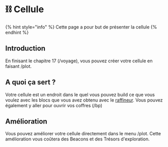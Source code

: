 # ⛓️ Cellule
{% hint style="info" %} Cette page a pour but de présenter la cellule {% endhint %}
## Introduction
En finisant le chapitre 17 (/voyage), vous pouvez créer votre cellule en faisant /plot.

## A quoi ça sert ?
Votre cellule est un endroit dans le quel vous pouvez build ce que vous voulez avec les blocs que vous avez obtenu avec le [raffineur](../prison/exploration/raffineur.md).
Vous pouvez également y aller pour ouvrir vos coffres (/bp)

## Amélioration
Vous pouvez améliorer votre cellule directement dans le menu /plot.
Cette amélioration vous coûtera des Beacons et des Trésors d'exploration.
